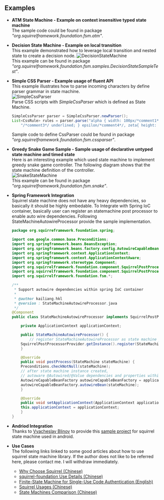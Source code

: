 Examples
---
* **ATM State Machine - Example on context insensitive typed state machine**  
The sample code could be found in package *"org.squirrelframework.foundation.fsm.atm"*.  

* **Decision State Machine - Example on local transition**  
	This example demonstrated how to leverage local transition and nested state to create a decision node.
	![DecisionStateMachine](http://hekailiang.github.io/squirrel/images/decisionfsm.png)  
	This example can be found in package *"org.squirrelframework.foundation.fsm.samples.DecisionStateSampleTest"*. 

* **Simple CSS Parser - Example usage of fluent API**  
	This example illustrates how to parse incoming characters by define parser grammar in state machine.  
	![SimpleCssParser](http://hekailiang.github.io/squirrel/images/SimpleCssParser.png)  
	Parse CSS scripts with *SimpleCssParser* which is defined as State Machine.
	```java
	SimpleCssParser parser = SimpleCssParser.newParser();
    List<CssRule> rules = parser.parse("alpha { width: 100px/*comment1*/; /*comment2*/text-decoration: " + 
    	"/*comment3*/ underlined; } epsilon/*comment4*/, zeta{ height: 34px; } ");
	```
	Sample code to define CssParser could be found in package *"org.squirrelframework.foundation.fsm.cssparser"*.

* **Greedy Snake Game Sample - Sample usage of declarative untyped state machine and timed state**  
	Here is an interesting example which used state machine to implement greedy snake game 	controller. The following diagram shows that the state machine definition of the controller.   
	![SnakeStateMachine](http://hekailiang.github.io/squirrel/images/SnakeGame.png)  
	This example can be found in package *"org.squirrelframework.foundation.fsm.snake"*. 

* **Spring Framework Integration**  
Squirrel state machine does not have any heavy dependencies, so basically it should be highly embedable. To Integrate with Spring IoC container, basically user can register an statemachine post processor to enable auto wire dependencies. Following StateMachineAutowireProcessor provide the sample implementation.
	```java
	package org.squirreframework.foundation.spring;

	import com.google.common.base.Preconditions;
	import org.springframework.beans.BeansException;
	import org.springframework.beans.factory.config.AutowireCapableBeanFactory;
	import org.springframework.context.ApplicationContext;
	import org.springframework.context.ApplicationContextAware;
	import org.springframework.stereotype.Component;
	import org.squirrelframework.foundation.component.SquirrelPostProcessor;
	import org.squirrelframework.foundation.component.SquirrelPostProcessorProvider;
	import org.squirrelframework.foundation.fsm.*;

	/**
	 * Support autowire dependencies within spring IoC container
	 *
	 * @author kailiang.hkl
	 * @version : StateMachineAutowireProcessor.java
	 */
	@Component
	public class StateMachineAutowireProcessor implements SquirrelPostProcessor<StateMachine>, ApplicationContextAware {

	    private ApplicationContext applicationContext;

	    public StateMachineAutowireProcessor() {
	        // register StateMachineAutowireProcessor as state machine post processor
		SquirrelPostProcessorProvider.getInstance().register(StateMachine.class, this);
	    }

	    @Override
	    public void postProcess(StateMachine stateMachine) {
		Preconditions.checkNotNull(stateMachine);
		// after state machine instance created, 
		// autoware @Autowired/@Value dependencies and properties within state machine class
		AutowireCapableBeanFactory autowireCapableBeanFactory = applicationContext.getAutowireCapableBeanFactory();
		autowireCapableBeanFactory.autowireBean(stateMachine);
	    }

	    @Override
	    public void setApplicationContext(ApplicationContext applicationContext) throws BeansException {
		this.applicationContext = applicationContext;
	    }
	}
	```  

* **Andriod Integration**   
Thanks to [Vyacheslav Blinov](https://github.com/dant3) to provide this [sample project](https://github.com/dant3/squirrel-android-example) for squirrel state machine used in android.

* **Use Cases**  
The following links linked to some good articles about how to use squirrel state machine library. If the author does not like to be referred here, please contact me. I will withdraw immediately.  
	* [Why Choose Squirrel (Chinese)](http://www.timguan.net/2017/06/19/%E7%8A%B6%E6%80%81%E6%9C%BA%E5%BC%95%E6%93%8E%E9%80%89%E5%9E%8B/)  
	* [squirrel-foundation Use Details (Chinese)](https://segmentfault.com/a/1190000009906469)   
	* [Finite-State Machine for Single-Use Code Authentication (English)](http://www.ebaytechblog.com/2016/08/30/finite-state-machine-for-single-use-code-authentication/)   
	* [Squirrel Usages (Chinese)](http://www.yangguo.info/2015/02/01/squirrel/)  
	* [State Machines Comparison (Chinese)](http://www.jianshu.com/p/3ca1ff2d7344)  
